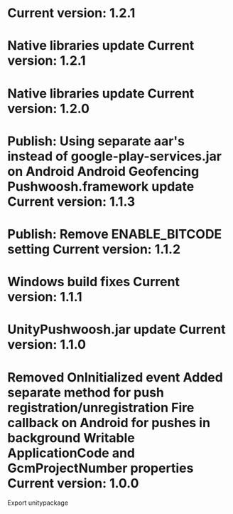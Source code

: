 Current version: 1.2.1
=========================
Native libraries update
Current version: 1.2.1
=========================
Native libraries update
Current version: 1.2.0
=========================
Publish:
Using separate aar's instead of google-play-services.jar on Android
Android Geofencing
Pushwoosh.framework update
Current version: 1.1.3
=========================
Publish: Remove ENABLE_BITCODE setting
Current version: 1.1.2
=========================
Windows build fixes
Current version: 1.1.1
=========================
UnityPushwoosh.jar update
Current version: 1.1.0
=========================
Removed OnInitialized event
Added separate method for push registration/unregistration
Fire callback on Android for pushes in background
Writable ApplicationCode and GcmProjectNumber properties
Current version: 1.0.0
=========================
Export unitypackage

